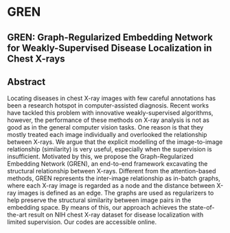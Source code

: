 # GREN
## GREN: Graph-Regularized Embedding Network for Weakly-Supervised Disease Localization in Chest X-rays

## Abstract

Locating diseases in chest X-ray images with few careful annotations has been a research hotspot in computer-assisted diagnosis. Recent works have tackled this problem with innovative weakly-supervised algorithms, however, the performance of these methods on X-ray analysis is not as good as in the general computer vision tasks. One reason is that they mostly treated each image individually and overlooked the relationship between X-rays. We argue that the explicit modelling of the image-to-image relationship (similarity) is very useful, especially when the supervision is insufficient. Motivated by this, we propose the Graph-Regularized Embedding Network (GREN), an end-to-end framework excavating the structural relationship between X-rays. Different from the attention-based methods, GREN represents the inter-image relationship as in-batch graphs, where each X-ray image is regarded as a node and the distance between X-ray images is defined as an edge. The graphs are used as regularizers to help preserve the structural similarity between image pairs in the embedding space. By means of this, our approach achieves the state-of-the-art result on NIH chest X-ray dataset for disease localization with limited supervision. Our codes are accessible online.
